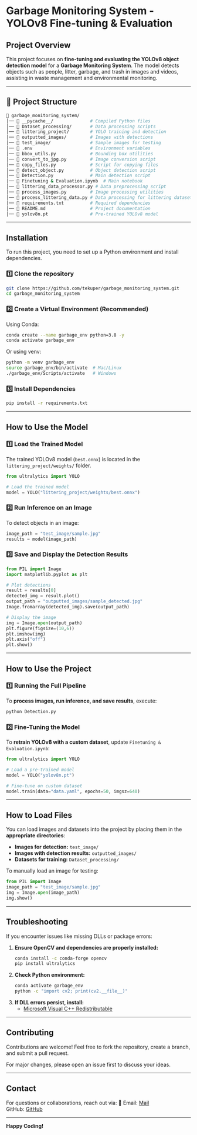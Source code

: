 #  Garbage Monitoring System - YOLOv8 Fine-tuning & Evaluation

##  Project Overview

This project focuses on **fine-tuning and evaluating the YOLOv8 object detection model** for a **Garbage Monitoring System**. The model detects objects such as people, litter, garbage, and trash in images and videos, assisting in waste management and environmental monitoring.

---

## 📂 Project Structure

```bash
📁 garbage_monitoring_system/
│── 📁 __pycache__/              # Compiled Python files
│── 📁 Dataset_processing/       # Data processing scripts
│── 📁 littering_project/        # YOLO training and detection
│── 📁 outputted_images/         # Images with detections
│── 📁 test_image/               # Sample images for testing
│── 📄 .env                      # Environment variables
│── 📄 bbox_utils.py             # Bounding box utilities
│── 📄 convert_to_jpg.py         # Image conversion script
│── 📄 copy_files.py             # Script for copying files
│── 📄 detect_object.py          # Object detection script
│── 📄 Detection.py              # Main detection script
│── 📄 Finetuning & Evaluation.ipynb  # Main notebook
│── 📄 littering_data_processor.py # Data preprocessing script
│── 📄 process_images.py         # Image processing utilities
│── 📄 process_littering_data.py # Data processing for littering dataset
│── 📄 requirements.txt          # Required dependencies
│── 📄 README.md                 # Project documentation
│── 📄 yolov8n.pt                # Pre-trained YOLOv8 model
```

---

##  Installation

To run this project, you need to set up a Python environment and install dependencies.

### **1️⃣ Clone the repository**

```bash
git clone https://github.com/tekuper/garbage_monitoring_system.git
cd garbage_monitoring_system
```

### **2️⃣ Create a Virtual Environment (Recommended)**

Using Conda:

```bash
conda create --name garbage_env python=3.8 -y
conda activate garbage_env
```

Or using venv:

```bash
python -m venv garbage_env
source garbage_env/bin/activate  # Mac/Linux
./garbage_env/Scripts/activate   # Windows
```

### **3️⃣ Install Dependencies**

```bash
pip install -r requirements.txt
```

---

##  How to Use the Model

### **1️⃣ Load the Trained Model**

The trained YOLOv8 model (`best.onnx`) is located in the `littering_project/weights/` folder.

```python
from ultralytics import YOLO

# Load the trained model
model = YOLO("littering_project/weights/best.onnx")
```

### **2️⃣ Run Inference on an Image**

To detect objects in an image:

```python
image_path = "test_image/sample.jpg"
results = model(image_path)
```

### **3️⃣ Save and Display the Detection Results**

```python
from PIL import Image
import matplotlib.pyplot as plt

# Plot detections
result = results[0]
detected_img = result.plot()
output_path = "outputted_images/sample_detected.jpg"
Image.fromarray(detected_img).save(output_path)

# Display the image
img = Image.open(output_path)
plt.figure(figsize=(10,6))
plt.imshow(img)
plt.axis("off")
plt.show()
```

---

##  How to Use the Project

### **1️⃣ Running the Full Pipeline**

To **process images, run inference, and save results**, execute:

```bash
python Detection.py
```

### **2️⃣ Fine-Tuning the Model**

To **retrain YOLOv8 with a custom dataset**, update `Finetuning & Evaluation.ipynb`:

```python
from ultralytics import YOLO

# Load a pre-trained model
model = YOLO("yolov8n.pt")

# Fine-tune on custom dataset
model.train(data="data.yaml", epochs=50, imgsz=640)
```

---

##  How to Load Files

You can load images and datasets into the project by placing them in the **appropriate directories**:

- **Images for detection:** `test_image/`
- **Images with detection results:** `outputted_images/`
- **Datasets for training:** `Dataset_processing/`

To manually load an image for testing:

```python
from PIL import Image
image_path = "test_image/sample.jpg"
img = Image.open(image_path)
img.show()
```

---

##  Troubleshooting

If you encounter issues like missing DLLs or package errors:

1. **Ensure OpenCV and dependencies are properly installed:**
   ```bash
   conda install -c conda-forge opencv
   pip install ultralytics
   ```
2. **Check Python environment:**
   ```bash
   conda activate garbage_env
   python -c "import cv2; print(cv2.__file__)"
   ```
3. **If DLL errors persist, install:**
   - [Microsoft Visual C++ Redistributable](https://aka.ms/vs/17/release/vc_redist.x64.exe)

---


##  Contributing

Contributions are welcome! Feel free to fork the repository, create a branch, and submit a pull request.

For major changes, please open an issue first to discuss your ideas.

---

##  Contact

For questions or collaborations, reach out via: 📧 Email: [Mail](mailto\:assadihamiid@gmail.com)\
 GitHub: [ GitHub ](https://github.com/tekuper/garbage_monitoring_system)

---

 **Happy Coding!**

